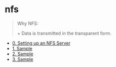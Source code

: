 # nfs

> Why NFS:
>
> \+ Data is transmitted in the transparent form.

- [0. Setting up an NFS Server](0sampleREADME.md) 
- [1. Sample](1sampleREADME.md)
- [2. Sample](2sampleREADME.md)
- [3. Sample](3sampleREADME.md)
